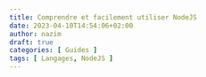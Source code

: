 ```yaml
---
title: Comprendre et facilement utiliser NodeJS
date: 2023-04-10T14:54:06+02:00
author: nazim
draft: true
categories: [ Guides ]
tags: [ Langages, NodeJS ]
---
```

